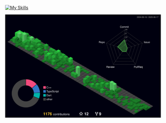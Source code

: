 [![My Skills](https://skillicons.dev/icons?i=ts,react,py,django,go,dart,flutter,express,prisma,nextjs,nestjs)](https://www.linkedin.com/in/leonardo-freitas-070298110/)


![](./profile-3d-contrib/profile-night-green.svg)
